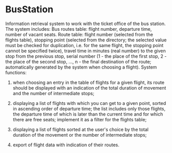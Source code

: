 # BusStation
Information retrieval system to work with the ticket office of the bus station. The system includes:
Bus routes table: flight number, departure time, number of vacant seats. Route table: flight number (selected from the flights table), stopping point (selected from the directory; the selected value must be checked for duplication, i.e. for the same flight, the stopping point cannot be specified twice),
travel time in minutes (real number) to the given stop from the previous stop, serial number (1 - the place of the first stop, 2 - the place of the second stop, ..., n - the final destination of the route; automatically generated by the system when choosing a flight).
System functions:

1) when choosing an entry in the table of flights for a given flight, its route should be displayed with an indication of the total duration of movement and the number of intermediate stops;

2) displaying a list of flights with which you can get to a given point, sorted in ascending order of departure time;
the list includes only those flights, the departure time of which is later than the current time and for which there are free seats; implement it as a filter for the flights table;

3) displaying a list of flights sorted at the user's choice by the total duration of the movement or the number of intermediate stops;
4) export of flight data with indication of their routes.

